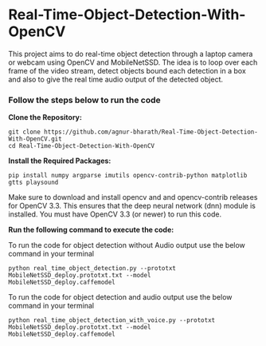 # Real-Time-Object-Detection-With-OpenCV

This project aims to do real-time object detection through a laptop camera or webcam using OpenCV and MobileNetSSD. The idea is to loop over each frame of the video stream, detect objects bound each detection in a box and also to give the real time audio output of the detected object.

### Follow the steps below to run the code

**Clone the Repository:**
```
git clone https://github.com/agnur-bharath/Real-Time-Object-Detection-With-OpenCV.git
cd Real-Time-Object-Detection-With-OpenCV
```
**Install the Required Packages:**

```
pip install numpy argparse imutils opencv-contrib-python matplotlib gtts playsound
```

Make sure to download and install opencv and and opencv-contrib releases for OpenCV 3.3. This ensures that the deep neural network (dnn) module is installed. You must have OpenCV 3.3 (or newer) to run this code.

**Run the following command to execute the code:**

To run the code for object detection without Audio output use the below command in your terminal
```
python real_time_object_detection.py --prototxt MobileNetSSD_deploy.prototxt.txt --model MobileNetSSD_deploy.caffemodel
```

To run the code for object detection and audio output use the below command in your terminal
```
python real_time_object_detection_with_voice.py --prototxt MobileNetSSD_deploy.prototxt.txt --model MobileNetSSD_deploy.caffemodel
```
